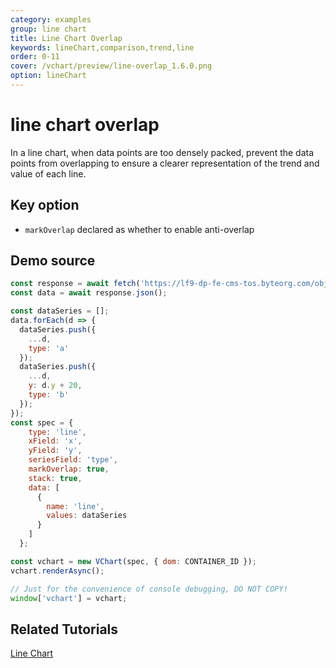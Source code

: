 ```yaml
---
category: examples
group: line chart
title: Line Chart Overlap
keywords: lineChart,comparison,trend,line
order: 0-11
cover: /vchart/preview/line-overlap_1.6.0.png
option: lineChart
---
```


# line chart overlap
In a line chart, when data points are too densely packed, prevent the data points from overlapping to ensure a clearer representation of the trend and value of each line.

## Key option

- `markOverlap` declared as whether to enable anti-overlap

## Demo source

```javascript livedemo
const response = await fetch('https://lf9-dp-fe-cms-tos.byteorg.com/obj/bit-cloud/overlap-data.json');
const data = await response.json();

const dataSeries = [];
data.forEach(d => {
  dataSeries.push({
    ...d,
    type: 'a'
  });
  dataSeries.push({
    ...d,
    y: d.y + 20,
    type: 'b'
  });
});
const spec = {
    type: 'line',
    xField: 'x',
    yField: 'y',
    seriesField: 'type',
    markOverlap: true,
    stack: true,
    data: [
      {
        name: 'line',
        values: dataSeries
      }
    ]
  };

const vchart = new VChart(spec, { dom: CONTAINER_ID });
vchart.renderAsync();

// Just for the convenience of console debugging, DO NOT COPY!
window['vchart'] = vchart;
```

## Related Tutorials

[Line Chart](link)
